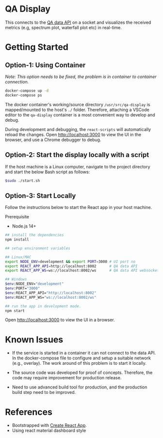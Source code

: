 # QA Display

This connects to the [QA data API](https://gitlab.com/ska-telescope/ska-sdp-qa-data-api) on a socket and visualizes the received metrics (e.g, spectrum plot, waterfall plot etc) in real-time.

# Getting Started

## Option-1: Using Container

_Note: This option needs to be fixed, the problem is in container to container connection._

```bash
docker-compose up -d
docker-compose ps
```

The docker container's working/source directory `/usr/src/qa-display` is mapped/mounted to the host's `./` folder. Therefore, attaching a VSCode editor to the `qa-display` container is a most convenient way to develop and debug.

During development and debugging, the `react-scripts` will automatically reload the changes. Open [http://localhost:3000](http://localhost:3000) to view the UI in the browser, and use a Chrome debugger to debug.

## Option-2: Start the display locally with a script

If the host machine is a Linux computer, navigate to the project directory and start the below
Bash script as follows:

```bash
$sudo ./start.sh
```

## Option-3: Start Locally

Follow the instructions below to start the React app in your host machine.

Prerequisite

- Node.js 14+

```bash
## install the dependencies
npm install

## setup environment variables

## Linux/MAC
export NODE_ENV=development && export PORT=3000 # UI port no
export REACT_APP_API=http://localhost:8002      # QA data API
export REACT_APP_WS=ws://localhost:8002/ws      # QA data API websocket

## Windows
$env:NODE_ENV="development"
$env:PORT="3000"
$env:REACT_APP_API="http://localhost:8002"
$env:REACT_APP_WS="ws://localhost:8002/ws"

## run the app in development mode.
npm start
```

Open [http://localhost:3000](http://localhost:3000) to view the UI in a browser.

# Known Issues

- If the service is started in a container it can not connect to the data API. In the docker-compose file to configure and setup a suitable network (e.g., overlay). The work around of this problem is to start it locally.

- The source code was developed for proof of concepts. Therefore, the code may require improvement for production release.
- Need to use advanced build tool for production, and the production build step need to be improved.

# References

- Bootstrapped with [Create React App](https://github.com/facebook/create-react-app).
- Using react material dashboard style


